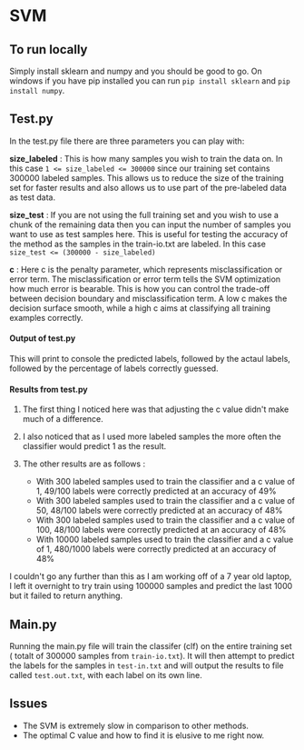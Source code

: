 # SVM

## To run locally

Simply install sklearn and numpy and you should be good to go. On windows if you have pip installed you can run `pip install sklearn` and `pip install numpy`.

## Test.py

In the test.py file there are three parameters you can play with:

**size_labeled** :
This is how many samples you wish to train the data on. In this case `1 <= size_labeled <= 300000` since our training set contains 300000 labeled samples. This allows us to reduce the size of the training set for faster results and also allows us to use part of the pre-labeled data as test data.

**size_test** :
If you are not using the full training set and you wish to use a chunk of the remaining data then you can input the number of samples you want to use as test samples here.
This is useful for testing the accuracy of the method as the samples in the train-io.txt are labeled.
In this case `size_test <= (300000 - size_labeled)`

**c** :
Here c is the penalty parameter, which represents misclassification or error term. The misclassification or error term tells the SVM optimization how much error is bearable. This is how you can control the trade-off between decision boundary and misclassification term. A low c makes the decision surface smooth, while a high c aims at classifying all training examples correctly.

#### Output of test.py

This will print to console the predicted labels, followed by the actaul labels, followed by the percentage of labels correctly guessed.

#### Results from test.py

1. The first thing I noticed here was that adjusting the c value didn't make much of a difference.

2. I also noticed that as I used more labeled samples the more often the classifier would predict 1 as the result.

3. The other results are as follows :
   - With 300 labeled samples used to train the classifier and a c value of 1, 49/100 labels were correctly predicted at an accuracy of 49%
   - With 300 labeled samples used to train the classifier and a c value of 50, 48/100 labels were correctly predicted at an accuracy of 48%
   - With 300 labeled samples used to train the classifier and a c value of 100, 48/100 labels were correctly predicted at an accuracy of 48%
   - With 10000 labeled samples used to train the classifier and a c value of 1, 480/1000 labels were correctly predicted at an accuracy of 48%

I couldn't go any further than this as I am working off of a 7 year old laptop, I left it overnight to try train using 100000 samples and predict the last 1000 but it failed to return anything.

## Main.py

Running the main.py file will train the classifer (clf) on the entire training set ( totalt of 300000 samples from `train-io.txt`).
It will then attempt to predict the labels for the samples in `test-in.txt` and will output the results to file called `test.out.txt`, with each label on its own line.

## Issues

- The SVM is extremely slow in comparison to other methods.
- The optimal C value and how to find it is elusive to me right now.
